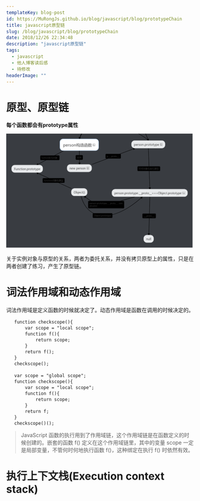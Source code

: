 ```yaml
---
templateKey: blog-post
id: https://MuRongJs.github.io/blog/javascript/blog/prototypeChain
title: javascript原型链
slug: /blog/javascript/blog/prototypeChain
date: 2018/12/26 22:34:48 
description: "javascript原型链"
tags:
  - javascript
  - 他人博客读后感
  - 待修改
headerImage: ""
---
```

# 原型、原型链
**每个函数都会有prototype属性**

![](https://raw.githubusercontent.com/MuRongJs/learningNotes/master/images/javaScript_prototype_prototypeChain.png)

关于实例对象与原型的关系，两者为委托关系，并没有拷贝原型上的属性，只是在两者创建了练习，产生了原型链。

# 词法作用域和动态作用域
词法作用域是定义函数的时候就决定了。动态作用域是函数在调用的时候决定的。
```var scope = "global scope";
   function checkscope(){
       var scope = "local scope";
       function f(){
           return scope;
       }
       return f();
   }
   checkscope();
   
   var scope = "global scope";
   function checkscope(){
       var scope = "local scope";
       function f(){
           return scope;
       }
       return f;
   }
   checkscope()();
```
> JavaScript 函数的执行用到了作用域链，这个作用域链是在函数定义的时候创建的。嵌套的函数 f() 定义在这个作用域链里，其中的变量 scope 一定是局部变量，不管何时何地执行函数 f()，这种绑定在执行 f() 时依然有效。
# 执行上下文栈(Execution context stack)
